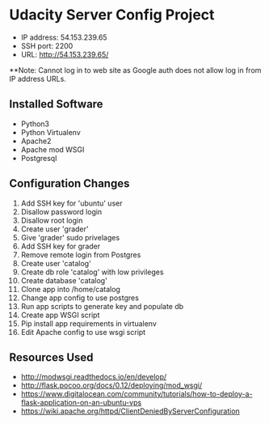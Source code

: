 # Udacity Server Config Project
- IP address: 54.153.239.65
- SSH port: 2200
- URL: http://54.153.239.65/

**Note: Cannot log in to web site as Google auth does not allow log in from IP address URLs.
## Installed Software
- Python3
- Python Virtualenv
- Apache2
- Apache mod WSGI
- Postgresql
## Configuration Changes
1. Add SSH key for 'ubuntu' user
1. Disallow password login
1. Disallow root login
1. Create user 'grader'
1. Give 'grader' sudo privelages
1. Add SSH key for grader
1. Remove remote login from Postgres
1. Create user 'catalog'
1. Create db role 'catalog' with low privileges
1. Create database 'catalog'
1. Clone app into /home/catalog
1. Change app config to use postgres
1. Run app scripts to generate key and populate db
1. Create app WSGI script
1. Pip install app requirements in virtualenv
1. Edit Apache config to use wsgi script
## Resources Used
- http://modwsgi.readthedocs.io/en/develop/
- http://flask.pocoo.org/docs/0.12/deploying/mod_wsgi/
- https://www.digitalocean.com/community/tutorials/how-to-deploy-a-flask-application-on-an-ubuntu-vps
- https://wiki.apache.org/httpd/ClientDeniedByServerConfiguration
